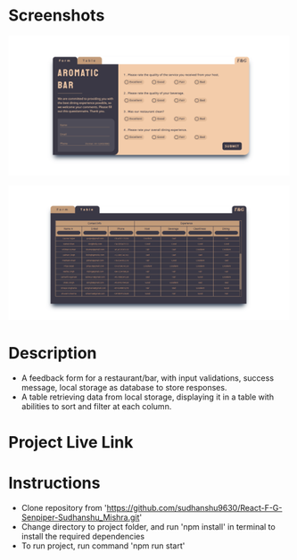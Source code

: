 # Screenshots

![Screenshot Form](./public/Screenshot1.png)

![Screenshot Table](./public/Screenshot2.png)

# Description

- A feedback form for a restaurant/bar, with input validations, success message, local storage as database to store responses.
- A table retrieving data from local storage, displaying it in a table with abilities to sort and filter at each column.

# Project Live Link




# Instructions

- Clone repository from  'https://github.com/sudhanshu9630/React-F-G-Senpiper-Sudhanshu_Mishra.git'
- Change directory to project folder, and run 'npm install' in terminal to install the required dependencies
- To run project, run command 'npm run start'
